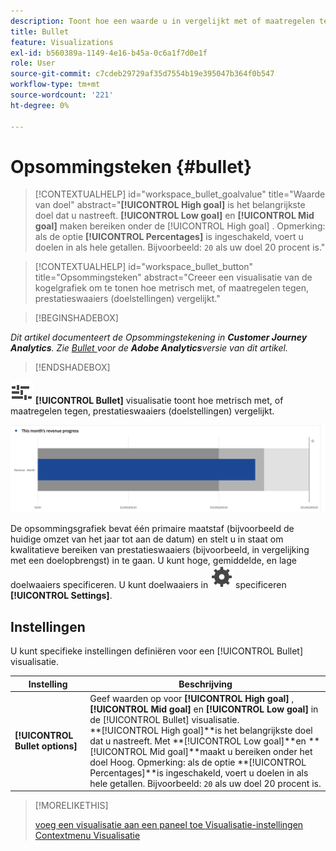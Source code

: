 ```yaml
---
description: Toont hoe een waarde u in vergelijkt met of maatregelen tegen andere prestatieswaaiers (doelstellingen) geinteresseerd bent.
title: Bullet
feature: Visualizations
exl-id: b560389a-1149-4e16-b45a-0c6a1f7d0e1f
role: User
source-git-commit: c7cdeb29729af35d7554b19e395047b364f0b547
workflow-type: tm+mt
source-wordcount: '221'
ht-degree: 0%

---
```


# Opsommingsteken {#bullet}

<!-- markdownlint-disable MD034 -->

>[!CONTEXTUALHELP]
>id="workspace_bullet_goalvalue"
>title="Waarde van doel"
>abstract="**[!UICONTROL High goal]** is het belangrijkste doel dat u nastreeft. **[!UICONTROL Low goal]** en **[!UICONTROL Mid goal]** maken bereiken onder de [!UICONTROL High goal] . Opmerking: als de optie **[!UICONTROL Percentages]** is ingeschakeld, voert u doelen in als hele getallen. Bijvoorbeeld: `20` als uw doel 20 procent is."

<!-- markdownlint-enable MD034 -->

<!-- markdownlint-disable MD034 -->

>[!CONTEXTUALHELP]
>id="workspace_bullet_button"
>title="Opsommingsteken"
>abstract="Creeer een visualisatie van de kogelgrafiek om te tonen hoe metrisch met, of maatregelen tegen, prestatieswaaiers (doelstellingen) vergelijkt."

<!-- markdownlint-enable MD034 -->

>[!BEGINSHADEBOX]

*Dit artikel documenteert de Opsommingstekening in **Customer Journey Analytics**. Zie [ Bullet ](https://experienceleague.adobe.com/en/docs/analytics/analyze/analysis-workspace/visualizations/bullet-graph) voor de **Adobe Analytics**versie van dit artikel.*

>[!ENDSHADEBOX]

![ GraphBullet ](/help/assets/icons/GraphBullet.svg) **[!UICONTROL Bullet]** visualisatie toont hoe metrisch met, of maatregelen tegen, prestatieswaaiers (doelstellingen) vergelijkt.

![](assets/bullet.png)

De opsommingsgrafiek bevat één primaire maatstaf (bijvoorbeeld de huidige omzet van het jaar tot aan de datum) en stelt u in staat om kwalitatieve bereiken van prestatieswaaiers (bijvoorbeeld, in vergelijking met een doelopbrengst) in te gaan. U kunt hoge, gemiddelde, en lage doelwaaiers specificeren. U kunt doelwaaiers in ![ plaatsen ](/help/assets/icons/Setting.svg) specificeren **[!UICONTROL Settings]**.

## Instellingen

U kunt specifieke instellingen definiëren voor een [!UICONTROL Bullet] visualisatie.

| Instelling | Beschrijving |
|---|---|
| **[!UICONTROL Bullet options]** | Geef waarden op voor **[!UICONTROL High goal]** , **[!UICONTROL Mid goal]** en **[!UICONTROL Low goal]** in de [!UICONTROL Bullet] visualisatie. <br/>**[!UICONTROL High goal]**is het belangrijkste doel dat u nastreeft. Met **[!UICONTROL Low goal]**en **[!UICONTROL Mid goal]**maakt u bereiken onder het doel Hoog. Opmerking: als de optie **[!UICONTROL Percentages]**is ingeschakeld, voert u doelen in als hele getallen. Bijvoorbeeld: `20` als uw doel 20 procent is. |

>[!MORELIKETHIS]
>
>[ voeg een visualisatie aan een paneel toe ](/help/analysis-workspace/visualizations/freeform-analysis-visualizations.md#add-visualizations-to-a-panel)
>[Visualisatie-instellingen ](/help/analysis-workspace/visualizations/freeform-analysis-visualizations.md#settings)
>[Contextmenu Visualisatie ](/help/analysis-workspace/visualizations/freeform-analysis-visualizations.md#context-menu)
>

